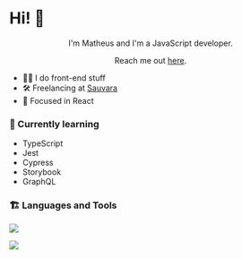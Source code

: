 # Hi! 👋

<div align="center">I'm Matheus and I'm a JavaScript developer.

Reach me out [here](https://linkedin.com/in/mitestainer).</div>

- 👨‍💻 I do front-end stuff
- 🛠️ Freelancing at [Sauvara](https://sauvara.com/)
- 🎯 Focused in React

### 🌱 Currently learning

- TypeScript
- Jest
- Cypress
- Storybook
- GraphQL

### 🏗️ Languages and Tools

[![](https://res.cloudinary.com/dvk7f4ui0/image/upload/v1633885439/mine/image2_iropud.png)](https://github.com/mitestainer)

[![](https://github-readme-stats.vercel.app/api?username=mitestainer&theme=nord)](https://github.com/mitestainer)
